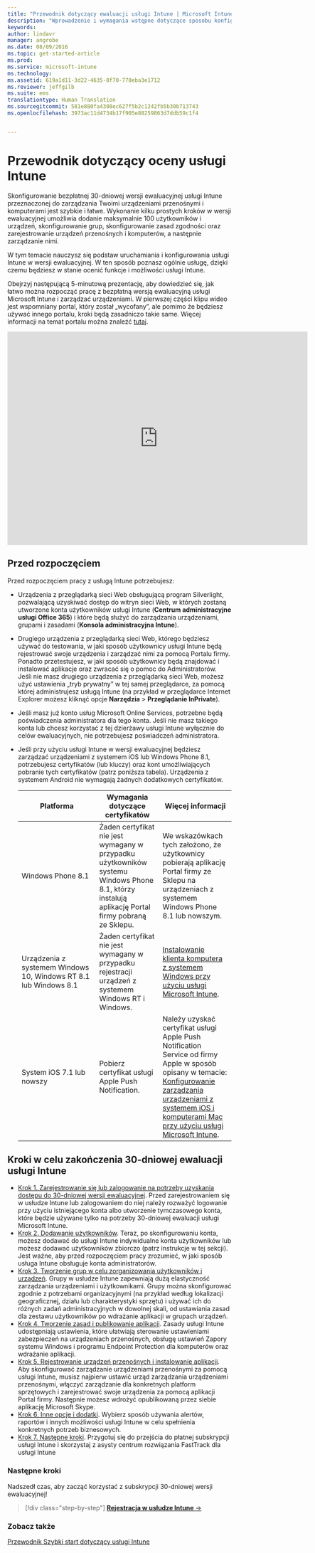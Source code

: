 ```yaml
---
title: "Przewodnik dotyczący ewaluacji usługi Intune | Microsoft Intune"
description: "Wprowadzenie i wymagania wstępne dotyczące sposobu konfigurowania bezpłatnej, 30-dniowej wersji ewaluacyjnej usługi Intune"
keywords: 
author: lindavr
manager: angrobe
ms.date: 08/09/2016
ms.topic: get-started-article
ms.prod: 
ms.service: microsoft-intune
ms.technology: 
ms.assetid: 619a1d11-3d22-4635-8f70-770eba3e1712
ms.reviewer: jeffgilb
ms.suite: ems
translationtype: Human Translation
ms.sourcegitcommit: 581e880fa4308ec627f5b2c1242fb5b30b713743
ms.openlocfilehash: 3973ac11d4734b17f905e88259863d7ddb59c1f4


---
```


# Przewodnik dotyczący oceny usługi Intune
Skonfigurowanie bezpłatnej 30-dniowej wersji ewaluacyjnej usługi Intune przeznaczonej do zarządzania Twoimi urządzeniami przenośnymi i komputerami jest szybkie i łatwe. Wykonanie kilku prostych kroków w wersji ewaluacyjnej umożliwia dodanie maksymalnie 100 użytkowników i urządzeń, skonfigurowanie grup, skonfigurowanie zasad zgodności oraz zarejestrowanie urządzeń przenośnych i komputerów, a następnie zarządzanie nimi.

W tym temacie nauczysz się podstaw uruchamiania i konfigurowania usługi Intune w wersji ewaluacyjnej. W ten sposób poznasz ogólnie usługę, dzięki czemu będziesz w stanie ocenić funkcje i możliwości usługi Intune.

Obejrzyj następującą 5-minutową prezentację, aby dowiedzieć się, jak łatwo można rozpocząć pracę z bezpłatną wersją ewaluacyjną usługi Microsoft Intune i zarządzać urządzeniami. W pierwszej części klipu wideo jest wspomniany portal, który został „wycofany”, ale pomimo że będziesz używać innego portalu, kroki będą zasadniczo takie same. Więcej informacji na temat portalu można znaleźć [tutaj](https://docs.microsoft.com/intune/deploy-use/account-portal-merged-with-Office-365).

<iframe width="675" height="480" src="https://www.youtube.com/embed/ltcZvm4VOFU" frameborder="0" allowfullscreen></iframe>

## Przed rozpoczęciem
Przed rozpoczęciem pracy z usługą Intune potrzebujesz:

-   Urządzenia z przeglądarką sieci Web obsługującą program Silverlight, pozwalającą uzyskiwać dostęp do witryn sieci Web, w których zostaną utworzone konta użytkowników usługi Intune (**Centrum administracyjne usługi Office 365**) i które będą służyć do zarządzania urządzeniami, grupami i zasadami (**Konsola administracyjna Intune**).

-   Drugiego urządzenia z przeglądarką sieci Web, którego będziesz używać do testowania, w jaki sposób użytkownicy usługi Intune będą rejestrować swoje urządzenia i zarządzać nimi za pomocą Portalu firmy. Ponadto przetestujesz, w jaki sposób użytkownicy będą znajdować i instalować aplikacje oraz zwracać się o pomoc do Administratorów. Jeśli nie masz drugiego urządzenia z przeglądarką sieci Web, możesz użyć ustawienia „tryb prywatny” w tej samej przeglądarce, za pomocą której administrujesz usługą Intune (na przykład w przeglądarce Internet Explorer możesz kliknąć opcje **Narzędzia** &gt; **Przeglądanie InPrivate**).

-   Jeśli masz już konto usług Microsoft Online Services, potrzebne będą poświadczenia administratora dla tego konta. Jeśli nie masz takiego konta lub chcesz korzystać z tej dzierżawy usługi Intune wyłącznie do celów ewaluacyjnych, nie potrzebujesz poświadczeń administratora.

-   Jeśli przy użyciu usługi Intune w wersji ewaluacyjnej będziesz zarządzać urządzeniami z systemem iOS lub Windows Phone 8.1, potrzebujesz certyfikatów (lub kluczy) oraz kont umożliwiających pobranie tych certyfikatów (patrz poniższa tabela). Urządzenia z systemem Android nie wymagają żadnych dodatkowych certyfikatów.

    |Platforma|Wymagania dotyczące certyfikatów|Więcej informacji|
    |------------|----------------------------|--------------------|
    |Windows Phone 8.1 |Żaden certyfikat nie jest wymagany w przypadku użytkowników systemu Windows Phone 8.1, którzy instalują aplikację Portal firmy pobraną ze Sklepu. |We wskazówkach tych założono, że użytkownicy pobierają aplikację Portal firmy ze Sklepu na urządzeniach z systemem Windows Phone 8.1 lub nowszym. |
    |Urządzenia z systemem Windows 10, Windows RT 8.1 lub Windows 8.1|Żaden certyfikat nie jest wymagany w przypadku rejestracji urządzeń z systemem Windows RT i Windows.|[Instalowanie klienta komputera z systemem Windows przy użyciu usługi Microsoft Intune](/Intune/Deploy-Use/install-the-windows-pc-client-with-microsoft-intune).|
    |System iOS 7.1 lub nowszy|Pobierz certyfikat usługi Apple Push Notification.|Należy uzyskać certyfikat usługi Apple Push Notification Service od firmy Apple w sposób opisany w temacie: [Konfigurowanie zarządzania urządzeniami z systemem iOS i komputerami Mac przy użyciu usługi Microsoft Intune](/Intune/Deploy-Use/set-up-ios-and-mac-management-with-microsoft-intune).|

## Kroki w celu zakończenia 30-dniowej ewaluacji usługi Intune
- [Krok 1. Zarejestrowanie się lub zalogowanie na potrzeby uzyskania dostępu do 30-dniowej wersji ewaluacyjnej](get-started-with-a-30-day-trial-of-microsoft-intune-step-1.md). Przed zarejestrowaniem się w usłudze Intune lub zalogowaniem do niej należy rozważyć logowanie przy użyciu istniejącego konta albo utworzenie tymczasowego konta, które będzie używane tylko na potrzeby 30-dniowej ewaluacji usługi Microsoft Intune.
- [Krok 2. Dodawanie użytkowników](get-started-with-a-30-day-trial-of-microsoft-intune-step-2.md). Teraz, po skonfigurowaniu konta, możesz dodawać do usługi Intune indywidualne konta użytkowników lub możesz dodawać użytkowników zbiorczo (patrz instrukcje w tej sekcji). Jest ważne, aby przed rozpoczęciem pracy zrozumieć, w jaki sposób usługa Intune obsługuje konta administratorów.
- [Krok 3. Tworzenie grup w celu zorganizowania użytkowników i urządzeń](get-started-with-a-30-day-trial-of-microsoft-intune-step-3.md). Grupy w usłudze Intune zapewniają dużą elastyczność zarządzania urządzeniami i użytkownikami. Grupy można skonfigurować zgodnie z potrzebami organizacyjnymi (na przykład według lokalizacji geograficznej, działu lub charakterystyki sprzętu) i używać ich do różnych zadań administracyjnych w dowolnej skali, od ustawiania zasad dla zestawu użytkowników po wdrażanie aplikacji w grupach urządzeń.
- [Krok 4. Tworzenie zasad i publikowanie aplikacji](get-started-with-a-30-day-trial-of-microsoft-intune-step-4.md). Zasady usługi Intune udostępniają ustawienia, które ułatwiają sterowanie ustawieniami zabezpieczeń na urządzeniach przenośnych, obsługę ustawień Zapory systemu Windows i programu Endpoint Protection dla komputerów oraz wdrażanie aplikacji.
- [Krok 5. Rejestrowanie urządzeń przenośnych i instalowanie aplikacji](get-started-with-a-30-day-trial-of-microsoft-intune-step-5.md). Aby skonfigurować zarządzanie urządzeniami przenośnymi za pomocą usługi Intune, musisz najpierw ustawić urząd zarządzania urządzeniami przenośnymi, włączyć zarządzanie dla konkretnych platform sprzętowych i zarejestrować swoje urządzenia za pomocą aplikacji Portal firmy. Następnie możesz wdrożyć opublikowaną przez siebie aplikację Microsoft Skype.
- [Krok 6. Inne opcje i dodatki](get-started-with-a-30-day-trial-of-microsoft-intune-step-6.md). Wybierz sposób używania alertów, raportów i innych możliwości usługi Intune w celu spełnienia konkretnych potrzeb biznesowych.
- [Krok 7. Następne kroki](get-started-with-a-30-day-trial-of-microsoft-intune-step-7.md). Przygotuj się do przejścia do płatnej subskrypcji usługi Intune i skorzystaj z asysty centrum rozwiązania FastTrack dla usługi Intune


### Następne kroki
Nadszedł czas, aby zacząć korzystać z subskrypcji 30-dniowej wersji ewaluacyjnej!

>[!div class="step-by-step"]
[**Rejestracja w usłudze Intune** &rarr;](.\get-started-with-a-30-day-trial-of-microsoft-intune-step-1.md)

### Zobacz także
[Przewodnik Szybki start dotyczący usługi Intune](/intune/get-started/start-with-a-paid-subscription-to-microsoft-intune)



<!--HONumber=Oct16_HO2-->


